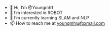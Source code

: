 - 👋 Hi, I’m @Youngmh1
- 👀 I’m interested in ROBOT
- 🌱 I’m currently learning SLAM and NLP
- 📫 How to reach me at youngmh@foxmail.com

<!---
Youngmh1/Youngmh1 is a ✨ special ✨ repository because its `README.md` (this file) appears on your GitHub profile.
You can click the Preview link to take a look at your changes.
--->
